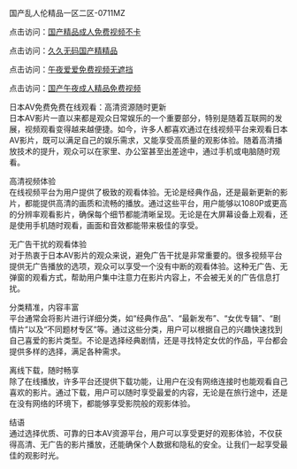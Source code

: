 国产乱人伦精品一区二区-0711MZ  

点击访问：<a href="https://heiliaoow5kzm.pages.dev">国产精品成人免费视频不卡</a>  

点击访问：<a href="https://heiliaoxwd5i8.pages.dev">久久无码国产精精品</a>  

点击访问：<a href="https://heiliaoxqkkct.pages.dev">午夜爱爱免费视频无遮挡</a>  

点击访问：<a href="https://heiliao2dmwwy.pages.dev">国产午夜成人精品免费视频</a>  

日本AV免费免费在线观看：高清资源随时更新  
日本AV影片一直以来都是观众日常娱乐的一个重要部分，特别是随着互联网的发展，视频观看变得越来越便捷。如今，许多人都喜欢通过在线视频平台来观看日本AV影片，既可以满足自己的娱乐需求，又能享受高质量的观影体验。随着高清播放技术的提升，观众可以在家里、办公室甚至出差途中，通过手机或电脑随时观看。  

高清视频体验  
在线视频平台为用户提供了极致的观看体验。无论是经典作品，还是最新更新的影片，都能提供高清的画质和流畅的播放。通过这些平台，用户能够以1080P或更高的分辨率观看影片，确保每个细节都能清晰呈现。无论是在大屏幕设备上观看，还是使用手机随时观看，画面和音效都能带来极佳的享受。  

无广告干扰的观看体验  
对于热衷于日本AV影片的观众来说，避免广告干扰是非常重要的。很多视频平台提供无广告播放的选项，观众可以享受一个没有中断的观看体验。这种无广告、无弹窗的观看方式，帮助用户集中注意力在影片内容上，不会被无关的广告信息打扰。  

分类精准，内容丰富  
平台通常会将影片进行详细分类，如“经典作品”、“最新发布”、“女优专辑”、“剧情片”以及“不同题材专区”等。通过这些分类，用户可以根据自己的兴趣快速找到自己喜爱的影片类型。不论是选择经典剧情，还是寻找特定女优的作品，平台都会提供多样的选择，满足各种需求。  

离线下载，随时畅享  
除了在线播放，许多平台还提供下载功能，让用户在没有网络连接时也能观看自己喜欢的影片。通过下载，用户可以随时享受最爱的内容，无论是在旅行途中，还是在没有网络的环境下，都能够享受影院般的观影体验。  


结语  
通过选择优质、可靠的日本AV资源平台，用户可以享受更好的观影体验，不仅获得高清、无广告的影片播放，还能确保个人数据和隐私的安全。让我们一起享受最佳的观影时光。  

<span style="display:none;">[Canonical link]( )</span>
